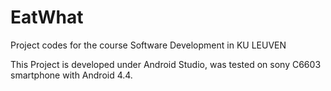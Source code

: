 # EatWhat
Project codes for the course Software Development in KU LEUVEN

This Project is developed under Android Studio, was tested on sony C6603 smartphone with Android 4.4.

